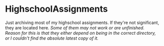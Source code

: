 # HighschoolAssignments

Just archiving most of my highschool assignments. If they're not significant, they are located here. 
*Some of them may not work or are unfinished. Reason for this is that they either depend on being in the correct directory, or I couldn't find the absolute latest copy of it.*
